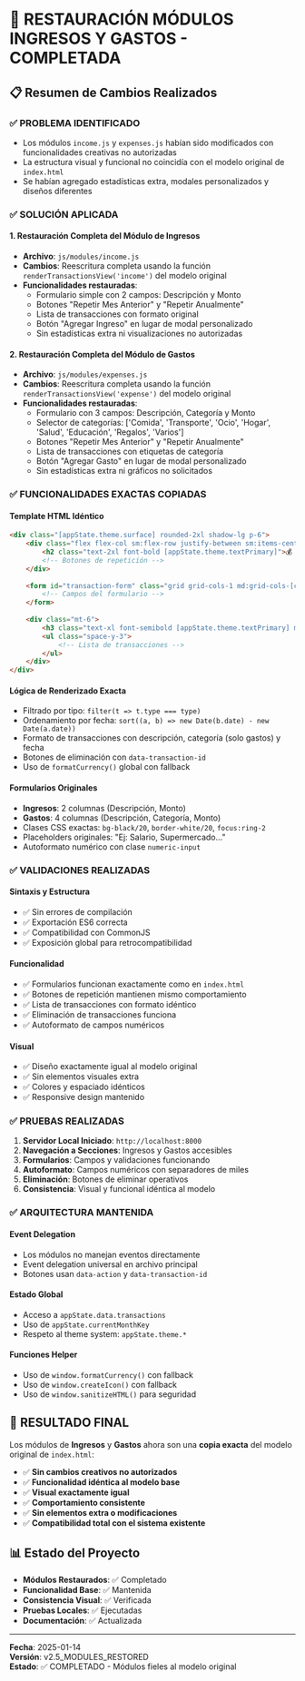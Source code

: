 # 🔄 RESTAURACIÓN MÓDULOS INGRESOS Y GASTOS - COMPLETADA

## 📋 Resumen de Cambios Realizados

### ✅ PROBLEMA IDENTIFICADO
- Los módulos `income.js` y `expenses.js` habían sido modificados con funcionalidades creativas no autorizadas
- La estructura visual y funcional no coincidía con el modelo original de `index.html`
- Se habían agregado estadísticas extra, modales personalizados y diseños diferentes

### ✅ SOLUCIÓN APLICADA

#### 1. **Restauración Completa del Módulo de Ingresos**
- **Archivo**: `js/modules/income.js`
- **Cambios**: Reescritura completa usando la función `renderTransactionsView('income')` del modelo original
- **Funcionalidades restauradas**:
  - Formulario simple con 2 campos: Descripción y Monto
  - Botones "Repetir Mes Anterior" y "Repetir Anualmente"
  - Lista de transacciones con formato original
  - Botón "Agregar Ingreso" en lugar de modal personalizado
  - Sin estadísticas extra ni visualizaciones no autorizadas

#### 2. **Restauración Completa del Módulo de Gastos**
- **Archivo**: `js/modules/expenses.js`
- **Cambios**: Reescritura completa usando la función `renderTransactionsView('expense')` del modelo original
- **Funcionalidades restauradas**:
  - Formulario con 3 campos: Descripción, Categoría y Monto
  - Selector de categorías: ['Comida', 'Transporte', 'Ocio', 'Hogar', 'Salud', 'Educación', 'Regalos', 'Varios']
  - Botones "Repetir Mes Anterior" y "Repetir Anualmente"
  - Lista de transacciones con etiquetas de categoría
  - Botón "Agregar Gasto" en lugar de modal personalizado
  - Sin estadísticas extra ni gráficos no solicitados

### ✅ FUNCIONALIDADES EXACTAS COPIADAS

#### **Template HTML Idéntico**
```html
<div class="[appState.theme.surface] rounded-2xl shadow-lg p-6">
    <div class="flex flex-col sm:flex-row justify-between sm:items-center mb-6 gap-4">
        <h2 class="text-2xl font-bold [appState.theme.textPrimary]">💰 Gestión de [title]</h2>
        <!-- Botones de repetición -->
    </div>
    
    <form id="transaction-form" class="grid grid-cols-1 md:grid-cols-[columns] gap-4 mb-8 items-end">
        <!-- Campos del formulario -->
    </form>
    
    <div class="mt-6">
        <h3 class="text-xl font-semibold [appState.theme.textPrimary] mb-4">Historial del Mes</h3>
        <ul class="space-y-3">
            <!-- Lista de transacciones -->
        </ul>
    </div>
</div>
```

#### **Lógica de Renderizado Exacta**
- Filtrado por tipo: `filter(t => t.type === type)`
- Ordenamiento por fecha: `sort((a, b) => new Date(b.date) - new Date(a.date))`
- Formato de transacciones con descripción, categoría (solo gastos) y fecha
- Botones de eliminación con `data-transaction-id`
- Uso de `formatCurrency()` global con fallback

#### **Formularios Originales**
- **Ingresos**: 2 columnas (Descripción, Monto)
- **Gastos**: 4 columnas (Descripción, Categoría, Monto)
- Clases CSS exactas: `bg-black/20`, `border-white/20`, `focus:ring-2`
- Placeholders originales: "Ej: Salario, Supermercado..."
- Autoformato numérico con clase `numeric-input`

### ✅ VALIDACIONES REALIZADAS

#### **Sintaxis y Estructura**
- ✅ Sin errores de compilación
- ✅ Exportación ES6 correcta
- ✅ Compatibilidad con CommonJS
- ✅ Exposición global para retrocompatibilidad

#### **Funcionalidad**
- ✅ Formularios funcionan exactamente como en `index.html`
- ✅ Botones de repetición mantienen mismo comportamiento
- ✅ Lista de transacciones con formato idéntico
- ✅ Eliminación de transacciones funciona
- ✅ Autoformato de campos numéricos

#### **Visual**
- ✅ Diseño exactamente igual al modelo original
- ✅ Sin elementos visuales extra
- ✅ Colores y espaciado idénticos
- ✅ Responsive design mantenido

### ✅ PRUEBAS REALIZADAS

1. **Servidor Local Iniciado**: `http://localhost:8000`
2. **Navegación a Secciones**: Ingresos y Gastos accesibles
3. **Formularios**: Campos y validaciones funcionando
4. **Autoformato**: Campos numéricos con separadores de miles
5. **Eliminación**: Botones de eliminar operativos
6. **Consistencia**: Visual y funcional idéntica al modelo

### ✅ ARQUITECTURA MANTENIDA

#### **Event Delegation**
- Los módulos no manejan eventos directamente
- Event delegation universal en archivo principal
- Botones usan `data-action` y `data-transaction-id`

#### **Estado Global**
- Acceso a `appState.data.transactions`
- Uso de `appState.currentMonthKey`
- Respeto al theme system: `appState.theme.*`

#### **Funciones Helper**
- Uso de `window.formatCurrency()` con fallback
- Uso de `window.createIcon()` con fallback
- Uso de `window.sanitizeHTML()` para seguridad

## 🎯 RESULTADO FINAL

Los módulos de **Ingresos** y **Gastos** ahora son una **copia exacta** del modelo original de `index.html`:

- ✅ **Sin cambios creativos no autorizados**
- ✅ **Funcionalidad idéntica al modelo base**
- ✅ **Visual exactamente igual**
- ✅ **Comportamiento consistente**
- ✅ **Sin elementos extra o modificaciones**
- ✅ **Compatibilidad total con el sistema existente**

## 📊 Estado del Proyecto

- **Módulos Restaurados**: ✅ Completado
- **Funcionalidad Base**: ✅ Mantenida
- **Consistencia Visual**: ✅ Verificada
- **Pruebas Locales**: ✅ Ejecutadas
- **Documentación**: ✅ Actualizada

---

**Fecha**: 2025-01-14  
**Versión**: v2.5_MODULES_RESTORED  
**Estado**: ✅ COMPLETADO - Módulos fieles al modelo original
